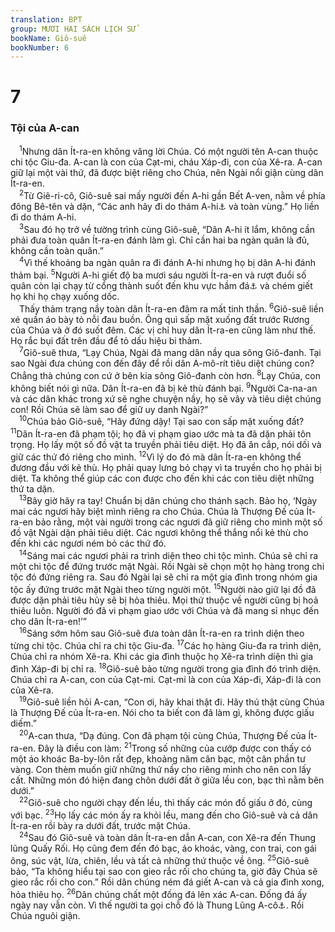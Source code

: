 ```yaml
---
translation: BPT
group: MƯƠI HAI SÁCH LỊCH SỬ
bookName: Giô-suê 
bookNumber: 6
---
```


<div class="title"><h1>7</h1><h3>Tội của A-can</h3></div>
<span class="verse gios_7_1"> <sup>1</sup>Nhưng dân Ít-ra-en không vâng lời Chúa. Có một người tên A-can thuộc chi tộc Giu-đa. A-can là con của Cạt-mi, cháu Xáp-đi, con của Xê-ra. A-can giữ lại một vài thứ, đã được biệt riêng cho Chúa, nên Ngài nổi giận cùng dân Ít-ra-en.<br/></span>
<span class="verse gios_7_2"> <sup>2</sup>Từ Giê-ri-cô, Giô-suê sai mấy người đến A-hi gần Bết A-ven, nằm về phía đông Bê-tên và dặn, “Các anh hãy đi do thám A-hi<a data-toggle="tooltip" data-placement="bottom" title="Nghĩa là “đổ nát.”">⚓</a> và toàn vùng.” Họ liền đi do thám A-hi.<br/></span>
<span class="verse gios_7_3"> <sup>3</sup>Sau đó họ trở về tường trình cùng Giô-suê, “Dân A-hi ít lắm, không cần phải đưa toàn quân Ít-ra-en đánh làm gì. Chỉ cần hai ba ngàn quân là đủ, không cần toàn quân.”<br/></span>
<span class="verse gios_7_4"> <sup>4</sup>Vì thế khoảng ba ngàn quân ra đi đánh A-hi nhưng họ bị dân A-hi đánh thảm bại.</span>
<span class="verse gios_7_5"><sup>5</sup>Người A-hi giết độ ba mươi sáu người Ít-ra-en và rượt đuổi số quân còn lại chạy từ cổng thành suốt đến khu vực hầm đá<a data-toggle="tooltip" data-placement="bottom" title="Hay “mỏ đá.” Nơi người ta đục đá ra để dùng cất nhà.">⚓</a> và chém giết họ khi họ chạy xuống dốc.<br/> Thấy thảm trạng nầy toàn dân Ít-ra-en đâm ra mất tinh thần.</span>
<span class="verse gios_7_6"><sup>6</sup>Giô-suê liền xé quần áo bày tỏ nỗi đau buồn. Ông quì sấp mặt xuống đất trước Rương của Chúa và ở đó suốt đêm. Các vị chỉ huy dân Ít-ra-en cũng làm như thế. Họ rắc bụi đất trên đầu để tỏ dấu hiệu bi thảm.<br/></span>
<span class="verse gios_7_7"> <sup>7</sup>Giô-suê thưa, “Lạy Chúa, Ngài đã mang dân nầy qua sông Giô-đanh. Tại sao Ngài đưa chúng con đến đây để rồi dân A-mô-rít tiêu diệt chúng con? Chẳng thà chúng con cứ ở bên kia sông Giô-đanh còn hơn.</span>
<span class="verse gios_7_8"><sup>8</sup>Lạy Chúa, con không biết nói gì nữa. Dân Ít-ra-en đã bị kẻ thù đánh bại.</span>
<span class="verse gios_7_9"><sup>9</sup>Người Ca-na-an và các dân khác trong xứ sẽ nghe chuyện nầy, họ sẽ vây và tiêu diệt chúng con! Rồi Chúa sẽ làm sao để giữ uy danh Ngài?”<br/></span>
<span class="verse gios_7_10"> <sup>10</sup>Chúa bảo Giô-suê, “Hãy đứng dậy! Tại sao con sấp mặt xuống đất?</span>
<span class="verse gios_7_11"><sup>11</sup>Dân Ít-ra-en đã phạm tội; họ đã vi phạm giao ước mà ta đã dặn phải tôn trọng. Họ lấy một số đồ vật ta truyền phải tiêu diệt. Họ đã ăn cắp, nói dối và giữ các thứ đó riêng cho mình.</span>
<span class="verse gios_7_12"><sup>12</sup>Vì lý do đó mà dân Ít-ra-en không thể đương đầu với kẻ thù. Họ phải quay lưng bỏ chạy vì ta truyền cho họ phải bị diệt. Ta không thể giúp các con được cho đến khi các con tiêu diệt những thứ ta dặn.<br/></span>
<span class="verse gios_7_13"> <sup>13</sup>Bây giờ hãy ra tay! Chuẩn bị dân chúng cho thánh sạch. Bảo họ, ‘Ngày mai các ngươi hãy biệt mình riêng ra cho Chúa. Chúa là Thượng Đế của Ít-ra-en bảo rằng, một vài người trong các ngươi đã giữ riêng cho mình một số đồ vật Ngài dặn phải tiêu diệt. Các ngươi không thể thắng nổi kẻ thù cho đến khi các ngươi ném bỏ các thứ đó.<br/></span>
<span class="verse gios_7_14"> <sup>14</sup>Sáng mai các ngươi phải ra trình diện theo chi tộc mình. Chúa sẽ chỉ ra một chi tộc để đứng trước mặt Ngài. Rồi Ngài sẽ chọn một họ hàng trong chi tộc đó đứng riêng ra. Sau đó Ngài lại sẽ chỉ ra một gia đình trong nhóm gia tộc ấy đứng trước mặt Ngài theo từng người một.</span>
<span class="verse gios_7_15"><sup>15</sup>Người nào giữ lại đồ đã được dặn phải tiêu hủy sẽ bị hỏa thiêu. Mọi thứ thuộc về người cũng bị hoả thiêu luôn. Người đó đã vi phạm giao ước với Chúa và đã mang sỉ nhục đến cho dân Ít-ra-en!’”<br/></span>
<span class="verse gios_7_16"> <sup>16</sup>Sáng sớm hôm sau Giô-suê đưa toàn dân Ít-ra-en ra trình diện theo từng chi tộc. Chúa chỉ ra chi tộc Giu-đa.</span>
<span class="verse gios_7_17"><sup>17</sup>Các họ hàng Giu-đa ra trình diện, Chúa chỉ ra nhóm Xê-ra. Khi các gia đình thuộc họ Xê-ra trình diện thì gia đình Xáp-đi bị chỉ ra.</span>
<span class="verse gios_7_18"><sup>18</sup>Giô-suê bảo từng người trong gia đình đó trình diện. Chúa chỉ ra A-can, con của Cạt-mi. Cạt-mi là con của Xáp-đi, Xáp-đi là con của Xê-ra.<br/></span>
<span class="verse gios_7_19"> <sup>19</sup>Giô-suê liền hỏi A-can, “Con ơi, hãy khai thật đi. Hãy thú thật cùng Chúa là Thượng Đế của Ít-ra-en. Nói cho ta biết con đã làm gì, không được giấu diếm.”<br/></span>
<span class="verse gios_7_20"> <sup>20</sup>A-can thưa, “Dạ đúng. Con đã phạm tội cùng Chúa, Thượng Đế của Ít-ra-en. Đây là điều con làm:</span>
<span class="verse gios_7_21"><sup>21</sup>Trong số những của cướp được con thấy có một áo khoác Ba-by-lôn rất đẹp, khoảng năm cân bạc, một cân phần tư vàng. Con thèm muốn giữ những thứ nầy cho riêng mình cho nên con lấy cất. Những món đó hiện đang chôn dưới đất ở giữa lều con, bạc thì nằm bên dưới.”<br/></span>
<span class="verse gios_7_22"> <sup>22</sup>Giô-suê cho người chạy đến lều, thì thấy các món đồ giấu ở đó, cùng với bạc.</span>
<span class="verse gios_7_23"><sup>23</sup>Họ lấy các món ấy ra khỏi lều, mang đến cho Giô-suê và cả dân Ít-ra-en rồi bày ra dưới đất, trước mặt Chúa.<br/></span>
<span class="verse gios_7_24"> <sup>24</sup>Sau đó Giô-suê và toàn dân Ít-ra-en dẫn A-can, con Xê-ra đến Thung lũng Quấy Rối. Họ cũng đem đến đó bạc, áo khoác, vàng, con trai, con gái ông, súc vật, lừa, chiên, lều và tất cả những thứ thuộc về ông.</span>
<span class="verse gios_7_25"><sup>25</sup>Giô-suê bảo, “Ta không hiểu tại sao con gieo rắc rối cho chúng ta, giờ đây Chúa sẽ gieo rắc rối cho con.” Rồi dân chúng ném đá giết A-can và cả gia đình xong, hỏa thiêu họ.</span>
<span class="verse gios_7_26"><sup>26</sup>Dân chúng chất một đống đá lên xác A-can. Đống đá ấy ngày nay vẫn còn. Vì thế người ta gọi chỗ đó là Thung Lũng A-cô<a data-toggle="tooltip" data-placement="bottom" title="Nghĩa là “khuấy rối.”">⚓</a>. Rồi Chúa nguôi giận.<br/></span>
